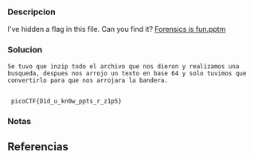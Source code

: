 
### Descripcion

I've hidden a flag in this file. Can you find it? [Forensics is fun.pptm](https://mercury.picoctf.net/static/2e739f9e0dc9f4c1556ea6b033c3ec8e/Forensics%20is%20fun.pptm)

### Solucion

```
Se tuvo que inzip todo el archivo que nos dieron y realizamos una busqueda, despues nos arrojo un texto en base 64 y solo tuvimos que convertirlo para que nos arrojara la bandera.


 picoCTF{D1d_u_kn0w_ppts_r_z1p5}

```

### Notas



## Referencias